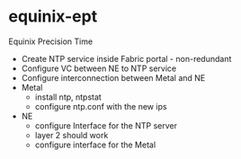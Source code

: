# equinix-ept
Equinix Precision Time


- Create NTP service inside Fabric portal - non-redundant
- Configure VC between NE to NTP service
- Configure interconnection between Metal and NE
- Metal
  - install ntp, ntpstat
  - configure ntp.conf with the new ips
- NE
  - configure Interface for the NTP server
  - layer 2 should work
  - configure interface for the Metal